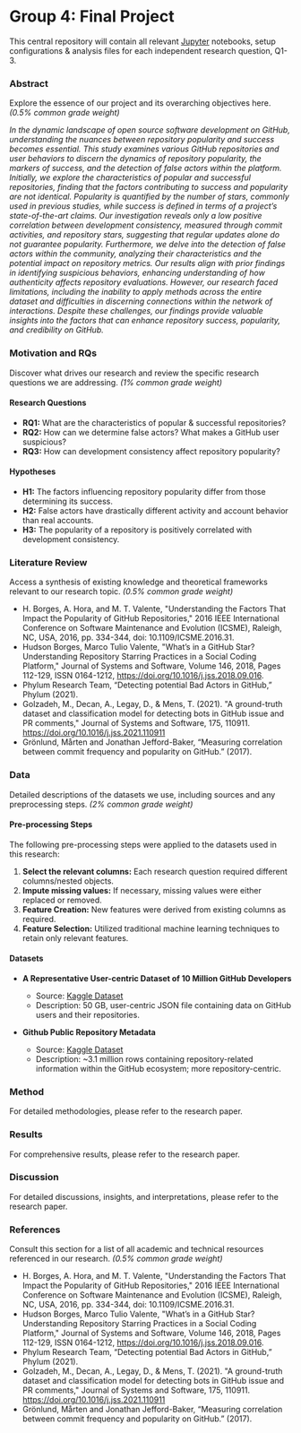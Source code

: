 # Group 4: Final Project

This central repository will contain all relevant [Jupyter](https://jupyter.org/) notebooks, setup configurations & analysis files for each independent research question, Q1-3.

### Abstract
Explore the essence of our project and its overarching objectives here. *(0.5% common grade weight)*

*In the dynamic landscape of open source software development on GitHub, understanding the nuances between repository popularity and success becomes essential. This study examines various GitHub repositories and user behaviors to discern the dynamics of repository popularity, the markers of success, and the detection of false actors within the platform. Initially, we explore the characteristics of popular and successful repositories, finding that the factors contributing to success and popularity are not identical. Popularity is quantified by the number of stars, commonly used in previous studies, while success is defined in terms of a project’s state-of-the-art claims. Our investigation reveals only a low positive correlation between development consistency, measured through commit activities, and repository stars, suggesting that regular updates alone do not guarantee popularity. Furthermore, we delve into the detection of false actors within the community, analyzing their characteristics and the potential impact on repository metrics. Our results align with prior findings in identifying suspicious behaviors, enhancing understanding of how authenticity affects repository evaluations. However, our research faced limitations, including the inability to apply methods across the entire dataset and difficulties in
discerning connections within the network of interactions. Despite these challenges, our findings provide valuable insights into the factors that can enhance repository success, popularity, and credibility on GitHub.*

### Motivation and RQs
Discover what drives our research and review the specific research questions we are addressing. *(1% common grade weight)*

#### Research Questions
- **RQ1:** What are the characteristics of popular & successful repositories?
- **RQ2:** How can we determine false actors? What makes a GitHub user suspicious?
- **RQ3:** How can development consistency affect repository popularity?

#### Hypotheses
- **H1:** The factors influencing repository popularity differ from those determining its success.
- **H2:** False actors have drastically different activity and account behavior than real accounts.
- **H3:** The popularity of a repository is positively correlated with development consistency.

### Literature Review
Access a synthesis of existing knowledge and theoretical frameworks relevant to our research topic. *(0.5% common grade weight)*

- H. Borges, A. Hora, and M. T. Valente, "Understanding the Factors That Impact the Popularity of GitHub Repositories," 2016 IEEE International Conference on Software Maintenance and Evolution (ICSME), Raleigh, NC, USA, 2016, pp. 334-344, doi: 10.1109/ICSME.2016.31.
- Hudson Borges, Marco Tulio Valente, "What’s in a GitHub Star? Understanding Repository Starring Practices in a Social Coding Platform," Journal of Systems and Software, Volume 146, 2018, Pages 112-129, ISSN 0164-1212, https://doi.org/10.1016/j.jss.2018.09.016.
- Phylum Research Team, “Detecting potential Bad Actors in GitHub,” Phylum (2021).
- Golzadeh, M., Decan, A., Legay, D., & Mens, T. (2021). "A ground-truth dataset and classification model for detecting bots in GitHub issue and PR comments," Journal of Systems and Software, 175, 110911. https://doi.org/10.1016/j.jss.2021.110911
- Grönlund, Mårten and Jonathan Jefford-Baker, “Measuring correlation between commit frequency and popularity on GitHub.” (2017).

### Data
Detailed descriptions of the datasets we use, including sources and any preprocessing steps. *(2% common grade weight)*

#### Pre-processing Steps
The following pre-processing steps were applied to the datasets used in this research:

1. **Select the relevant columns:** Each research question required different columns/nested objects.
2. **Impute missing values:** If necessary, missing values were either replaced or removed.
3. **Feature Creation:** New features were derived from existing columns as required.
4. **Feature Selection:** Utilized traditional machine learning techniques to retain only relevant features.

#### Datasets
- **A Representative User-centric Dataset of 10 Million GitHub Developers**
  - Source: [Kaggle Dataset](https://www.kaggle.com/datasets/johntukey/github-dataset)
  - Description: 50 GB, user-centric JSON file containing data on GitHub users and their repositories.
  
- **Github Public Repository Metadata**
  - Source: [Kaggle Dataset](https://www.kaggle.com/datasets/pelmers/github-repository-metadata-with-5-stars)
  - Description: ~3.1 million rows containing repository-related information within the GitHub ecosystem; more repository-centric.

### Method
For detailed methodologies, please refer to the research paper.
### Results
For comprehensive results, please refer to the research paper.

### Discussion
For detailed discussions, insights, and interpretations, please refer to the research paper.

### References
Consult this section for a list of all academic and technical resources referenced in our research. *(0.5% common grade weight)*

- H. Borges, A. Hora, and M. T. Valente, "Understanding the Factors That Impact the Popularity of GitHub Repositories," 2016 IEEE International Conference on Software Maintenance and Evolution (ICSME), Raleigh, NC, USA, 2016, pp. 334-344, doi: 10.1109/ICSME.2016.31.
- Hudson Borges, Marco Tulio Valente, "What’s in a GitHub Star? Understanding Repository Starring Practices in a Social Coding Platform," Journal of Systems and Software, Volume 146, 2018, Pages 112-129, ISSN 0164-1212, https://doi.org/10.1016/j.jss.2018.09.016.
- Phylum Research Team, “Detecting potential Bad Actors in GitHub,” Phylum (2021).
- Golzadeh, M., Decan, A., Legay, D., & Mens, T. (2021). "A ground-truth dataset and classification model for detecting bots in GitHub issue and PR comments," Journal of Systems and Software, 175, 110911. https://doi.org/10.1016/j.jss.2021.110911
- Grönlund, Mårten and Jonathan Jefford-Baker, “Measuring correlation between commit frequency and popularity on GitHub.” (2017).
